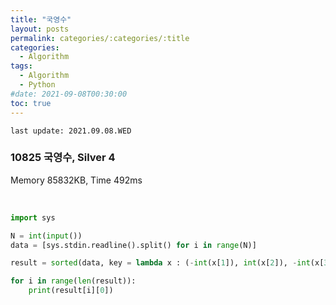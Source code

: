 ```yaml
---
title: "국영수"
layout: posts
permalink: categories/:categories/:title
categories:
  - Algorithm
tags:
  - Algorithm
  - Python
#date: 2021-09-08T00:30:00
toc: true
---
```


`last update: 2021.09.08.WED` 

### 10825 국영수, Silver 4
Memory 85832KB, Time 492ms

<br>


```python
import sys

N = int(input())
data = [sys.stdin.readline().split() for i in range(N)]

result = sorted(data, key = lambda x : (-int(x[1]), int(x[2]), -int(x[3]), x[0]))

for i in range(len(result)):
    print(result[i][0])
```